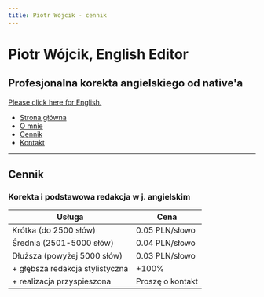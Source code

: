 ```yaml
---
title: Piotr Wójcik - cennik
---
```


# Piotr Wójcik, English Editor
## Profesjonalna korekta angielskiego od native'a
[Please click here for English.](pricing.md)

- [Strona główna](index.md)
- [O mnie](omnie.md)
- [Cennik](cennik.md)
- [Kontakt](kontakt.md)

---

## Cennik

### Korekta i podstawowa redakcja w j. angielskim
| Usługa    | Cena      |
| ---       | ---       |
| Krótka (do 2500 słów)         | 0.05 PLN/słowo    |
| Średnia (2501-5000 słów)      | 0.04 PLN/słowo    |
| Dłuższa (powyżej 5000 słów)   | 0.03 PLN/słowo    |
| \+ głębsza redakcja stylistyczna   | \+100%         |
| \+ realizacja przyspieszona    | Proszę o kontakt  |